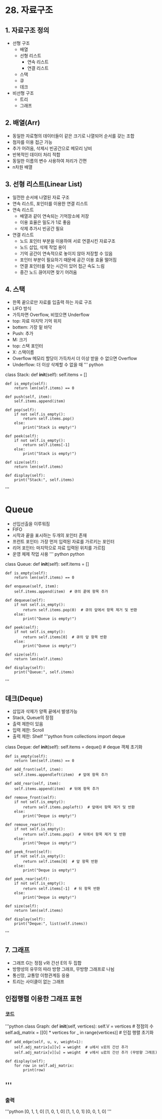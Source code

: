 # 28. 자료구조
## 1. 자료구조 정의
- 선형 구조
    - 배열
    - 선형 리스트
        - 연속 리스트
        - 연결 리스트
    - 스택
    - 큐
    - 데크
- 비선형 구조
    - 트리
    - 그래프
## 2. 배열(Arr)
- 동일한 자료형의 데이터들이 같은 크기로 나열되어 순서를 갖는 조합
- 첨자를 이용 접근 가능
- 추가 어려움, 삭제시 빈공간으로 메모리 낭비
- 반복적인 데이터 처리 적합
- 동일한 이름의 변수 사용하여 처리가 간편
- n차원 배열
## 3. 선형 리스트(Linear List)
- 일전한 순서에 나열된 자료 구조
- 연속 리스트, 포인터를 이용한 연결 리스트
- 연속 리스트
    - 배열과 같이 연속되는 기억장소에 저장
    - 이용 효율은 밀도가 1로 좋음
    - 삭제 추가시 빈공간 필요
- 연결 리스트
    - 노드 포인터 부분을 이용하여 서로 연결시킨 자료구조
    - 노드 삽입, 삭제 작업 용이
    - 기억 공간이 연속적으로 놓이지 않아 저장할 수 있음
    - 포인터 부분이 필요하기 때문에 공간 이용 효율 떨어짐
    - 연결 포인터를 찾는 시간이 있어 접근 속도 느림
    - 중간 노드 끊어지면 찾기 어려움
## 4. 스택
- 한쪽 끝으로만 자료를 입출력 하는 자료 구조
- LIFO 방식
- 가득차면 Overflow, 비었으면 Underflow
- top: 자료 마지막 기억 위치
- bottem: 가장 밑 바닥
- Push: 추가
- M: 크기
- top: 스택 포인터
- X: 스택이름
- Overflow 메모리 할당이 가득차서 더 이상 받을 수 없으면 Overflow
- Underflow: 더 이상 삭제할 수 없을 때
''' python

class Stack:
    def __init__(self):
        self.items = []

    def is_empty(self):
        return len(self.items) == 0

    def push(self, item):
        self.items.append(item)

    def pop(self):
        if not self.is_empty():
            return self.items.pop()
        else:
            print("Stack is empty!")

    def peek(self):
        if not self.is_empty():
            return self.items[-1]
        else:
            print("Stack is empty!")

    def size(self):
        return len(self.items)

    def display(self):
        print("Stack:", self.items)
'''
# Queue
- 선입선출을 이루워짐
- FIFO
- 시작과 끝을 표시하는 두개의 포인터 존재
- 프런트 포인터: 가장 먼저 입력된 자료를 가르키는 포인터
- 리어 포인터: 마지막으로 자료 입력된 위치를 가르킴
- 운영 체제 작업 사용
''' python
python


class Queue:
    def __init__(self):
        self.items = []

    def is_empty(self):
        return len(self.items) == 0

    def enqueue(self, item):
        self.items.append(item)  # 큐의 끝에 항목 추가

    def dequeue(self):
        if not self.is_empty():
            return self.items.pop(0)  # 큐의 앞에서 항목 제거 및 반환
        else:
            print("Queue is empty!")

    def peek(self):
        if not self.is_empty():
            return self.items[0]  # 큐의 앞 항목 반환
        else:
            print("Queue is empty!")

    def size(self):
        return len(self.items)

    def display(self):
        print("Queue:", self.items)
'''
## 데크(Deque)
- 삽입과 삭제가 양쪽 끝에서 발생가능
- Stack, Queue의 장점
- 출력 제한이 있음
- 입력 제한: Scroll
- 출력 제한: Shelf
'''python
from collections import deque

class Deque:
    def __init__(self):
        self.items = deque()  # deque 객체 초기화

    def is_empty(self):
        return len(self.items) == 0

    def add_front(self, item):
        self.items.appendleft(item)  # 앞에 항목 추가

    def add_rear(self, item):
        self.items.append(item)  # 뒤에 항목 추가

    def remove_front(self):
        if not self.is_empty():
            return self.items.popleft()  # 앞에서 항목 제거 및 반환
        else:
            print("Deque is empty!")

    def remove_rear(self):
        if not self.is_empty():
            return self.items.pop()  # 뒤에서 항목 제거 및 반환
        else:
            print("Deque is empty!")

    def peek_front(self):
        if not self.is_empty():
            return self.items[0]  # 앞 항목 반환
        else:
            print("Deque is empty!")

    def peek_rear(self):
        if not self.is_empty():
            return self.items[-1]  # 뒤 항목 반환
        else:
            print("Deque is empty!")

    def size(self):
        return len(self.items)

    def display(self):
        print("Deque:", list(self.items))
'''
## 7. 그래프
- 그래프 G는 정점 v와 간선 E의 두 집합
- 방향성의 유무의 따라 방향 그래프, 무방향 그래프로 나뉨
- 통신망, 교통망 이항관계등 응용
- 트리는 사이클이 없는 그래프
## 인접행렬 이용한 그래프 표현
### 코드
'''python
class Graph:
    def __init__(self, vertices):
        self.V = vertices  # 정점의 수
        self.adj_matrix = [[0] * vertices for _ in range(vertices)]  # 인접 행렬 초기화

    def add_edge(self, u, v, weight=1):
        self.adj_matrix[u][v] = weight  # u에서 v로의 간선 추가
        self.adj_matrix[v][u] = weight  # v에서 u로의 간선 추가 (무방향 그래프)

    def display(self):
        for row in self.adj_matrix:
            print(row)
'''
----
### 출력
'''python
[0, 1, 1, 0]
[1, 0, 1, 0]
[1, 1, 0, 1]
[0, 0, 1, 0]
'''
